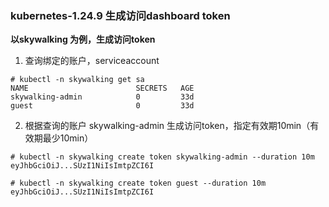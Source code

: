 ### kubernetes-1.24.9 生成访问dashboard token
__以skywalking 为例，生成访问token__

1. 查询绑定的账户，serviceaccount
```shell
# kubectl -n skywalking get sa
NAME                        SECRETS   AGE
skywalking-admin            0         33d
guest                       0         33d
```
2. 根据查询的账户 skywalking-admin 生成访问token，指定有效期10min（有效期最少10min）
```shell
# kubectl -n skywalking create token skywalking-admin --duration 10m
eyJhbGciOiJ...SUzI1NiIsImtpZCI6I

# kubectl -n skywalking create token guest --duration 10m
eyJhbGciOiJ...SUzI1NiIsImtpZCI6I
```